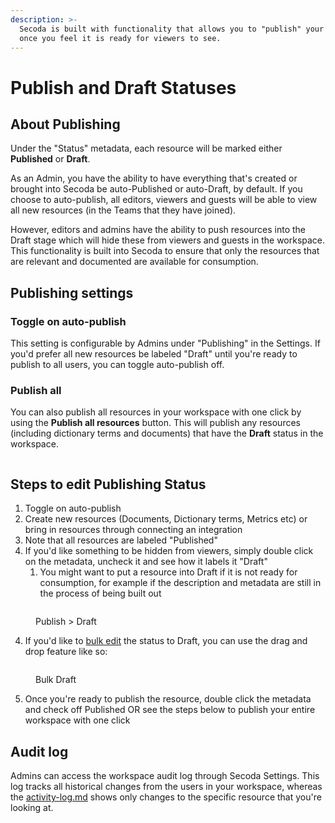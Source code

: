 ```yaml
---
description: >-
  Secoda is built with functionality that allows you to "publish" your workplace
  once you feel it is ready for viewers to see.
---
```


# Publish and Draft Statuses

## **About Publishing** <a href="#h_3a4bfd6458" id="h_3a4bfd6458"></a>

Under the "Status" metadata, each resource will be marked either **Published** or **Draft**.

As an Admin, you have the ability to have everything that's created or brought into Secoda be auto-Published or auto-Draft, by default. If you choose to auto-publish, all editors, viewers and guests will be able to view all new resources (in the Teams that they have joined).

However, editors and admins have the ability to push resources into the Draft stage which will hide these from viewers and guests in the workspace. This functionality is built into Secoda to ensure that only the resources that are relevant and documented are available for consumption.

## Publishing settings

### Toggle on auto-publish

This setting is configurable by Admins under "Publishing" in the Settings. If you'd prefer all new resources be labeled "Draft" until you're ready to publish to all users, you can toggle auto-publish off.

### Publish all

You can also publish all resources in your workspace with one click by using the **Publish all resources** button. This will publish any resources (including dictionary terms and documents) that have the **Draft** status in the workspace.&#x20;

<figure><img src="https://secoda-public-media-assets.s3.amazonaws.com/deb074f5-0a14-4066-b6d8-7b817f10c396.png" alt=""><figcaption></figcaption></figure>

## Steps to edit Publishing Status

1. Toggle on auto-publish
2. Create new resources (Documents, Dictionary terms, Metrics etc) or bring in resources through connecting an integration
3. Note that all resources are labeled "Published"
4. If you'd like something to be hidden from viewers, simply double click on the metadata, uncheck it and see how it labels it "Draft"
   1. You might want to put a resource into Draft if it is not ready for consumption, for example if the description and metadata are still in the process of being built out

<figure><img src="https://secoda-public-media-assets.s3.amazonaws.com/48243ab1-eb09-4a37-83c3-436feb60d444.gif" alt=""><figcaption><p>Publish > Draft</p></figcaption></figure>

4. If you'd like to [bulk edit](../../../resource-and-metadata-management/add-documentation/bulk-editing-resources.md) the status to Draft, you can use the drag and drop feature like so:

<figure><img src="https://secoda-public-media-assets.s3.amazonaws.com/5ddc2263-0032-4156-b437-971313eba254.gif" alt=""><figcaption><p>Bulk Draft</p></figcaption></figure>

5. Once you're ready to publish the resource, double click the metadata and check off Published OR see the steps below to publish your entire workspace with one click

## Audit log

Admins can access the workspace audit log through Secoda Settings. This log tracks all historical changes from the users in your workspace, whereas the [activity-log.md](../../../features/activity-log.md "mention") shows only changes to the specific resource that you're looking at.

<figure><img src="https://secoda-public-media-assets.s3.amazonaws.com/60cf2f4b-092b-42f2-9800-c46a2ef80be3.gif" alt=""><figcaption></figcaption></figure>
